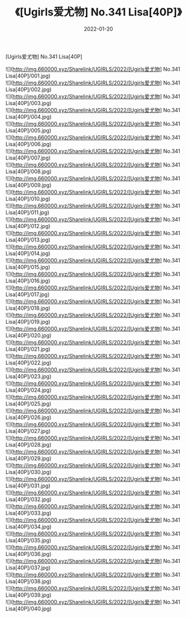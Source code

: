 ﻿---
layout: post
title:  《[Ugirls爱尤物] No.341 Lisa[40P]》
date:   2022-01-20
img: http://img.660000.xyz/Sharelink/UGIRLS/2022/[Ugirls爱尤物] No.341 Lisa[40P]/000.jpg
categories: [美女, 清纯, 唯美]
---

[Ugirls爱尤物] No.341 Lisa[40P]

  ![](http://img.660000.xyz/Sharelink/UGIRLS/2022/[Ugirls爱尤物] No.341 Lisa[40P]/001.jpg) <br> ![](http://img.660000.xyz/Sharelink/UGIRLS/2022/[Ugirls爱尤物] No.341 Lisa[40P]/002.jpg) <br> ![](http://img.660000.xyz/Sharelink/UGIRLS/2022/[Ugirls爱尤物] No.341 Lisa[40P]/003.jpg) <br> ![](http://img.660000.xyz/Sharelink/UGIRLS/2022/[Ugirls爱尤物] No.341 Lisa[40P]/004.jpg) <br> ![](http://img.660000.xyz/Sharelink/UGIRLS/2022/[Ugirls爱尤物] No.341 Lisa[40P]/005.jpg) <br> ![](http://img.660000.xyz/Sharelink/UGIRLS/2022/[Ugirls爱尤物] No.341 Lisa[40P]/006.jpg) <br> ![](http://img.660000.xyz/Sharelink/UGIRLS/2022/[Ugirls爱尤物] No.341 Lisa[40P]/007.jpg) <br> ![](http://img.660000.xyz/Sharelink/UGIRLS/2022/[Ugirls爱尤物] No.341 Lisa[40P]/008.jpg) <br> ![](http://img.660000.xyz/Sharelink/UGIRLS/2022/[Ugirls爱尤物] No.341 Lisa[40P]/009.jpg) <br> ![](http://img.660000.xyz/Sharelink/UGIRLS/2022/[Ugirls爱尤物] No.341 Lisa[40P]/010.jpg) <br> ![](http://img.660000.xyz/Sharelink/UGIRLS/2022/[Ugirls爱尤物] No.341 Lisa[40P]/011.jpg) <br> ![](http://img.660000.xyz/Sharelink/UGIRLS/2022/[Ugirls爱尤物] No.341 Lisa[40P]/012.jpg) <br> ![](http://img.660000.xyz/Sharelink/UGIRLS/2022/[Ugirls爱尤物] No.341 Lisa[40P]/013.jpg) <br> ![](http://img.660000.xyz/Sharelink/UGIRLS/2022/[Ugirls爱尤物] No.341 Lisa[40P]/014.jpg) <br> ![](http://img.660000.xyz/Sharelink/UGIRLS/2022/[Ugirls爱尤物] No.341 Lisa[40P]/015.jpg) <br> ![](http://img.660000.xyz/Sharelink/UGIRLS/2022/[Ugirls爱尤物] No.341 Lisa[40P]/016.jpg) <br> ![](http://img.660000.xyz/Sharelink/UGIRLS/2022/[Ugirls爱尤物] No.341 Lisa[40P]/017.jpg) <br> ![](http://img.660000.xyz/Sharelink/UGIRLS/2022/[Ugirls爱尤物] No.341 Lisa[40P]/018.jpg) <br> ![](http://img.660000.xyz/Sharelink/UGIRLS/2022/[Ugirls爱尤物] No.341 Lisa[40P]/019.jpg) <br> ![](http://img.660000.xyz/Sharelink/UGIRLS/2022/[Ugirls爱尤物] No.341 Lisa[40P]/020.jpg) <br> ![](http://img.660000.xyz/Sharelink/UGIRLS/2022/[Ugirls爱尤物] No.341 Lisa[40P]/021.jpg) <br> ![](http://img.660000.xyz/Sharelink/UGIRLS/2022/[Ugirls爱尤物] No.341 Lisa[40P]/022.jpg) <br> ![](http://img.660000.xyz/Sharelink/UGIRLS/2022/[Ugirls爱尤物] No.341 Lisa[40P]/023.jpg) <br> ![](http://img.660000.xyz/Sharelink/UGIRLS/2022/[Ugirls爱尤物] No.341 Lisa[40P]/024.jpg) <br> ![](http://img.660000.xyz/Sharelink/UGIRLS/2022/[Ugirls爱尤物] No.341 Lisa[40P]/025.jpg) <br> ![](http://img.660000.xyz/Sharelink/UGIRLS/2022/[Ugirls爱尤物] No.341 Lisa[40P]/026.jpg) <br> ![](http://img.660000.xyz/Sharelink/UGIRLS/2022/[Ugirls爱尤物] No.341 Lisa[40P]/027.jpg) <br> ![](http://img.660000.xyz/Sharelink/UGIRLS/2022/[Ugirls爱尤物] No.341 Lisa[40P]/028.jpg) <br> ![](http://img.660000.xyz/Sharelink/UGIRLS/2022/[Ugirls爱尤物] No.341 Lisa[40P]/029.jpg) <br> ![](http://img.660000.xyz/Sharelink/UGIRLS/2022/[Ugirls爱尤物] No.341 Lisa[40P]/030.jpg) <br> ![](http://img.660000.xyz/Sharelink/UGIRLS/2022/[Ugirls爱尤物] No.341 Lisa[40P]/031.jpg) <br> ![](http://img.660000.xyz/Sharelink/UGIRLS/2022/[Ugirls爱尤物] No.341 Lisa[40P]/032.jpg) <br> ![](http://img.660000.xyz/Sharelink/UGIRLS/2022/[Ugirls爱尤物] No.341 Lisa[40P]/033.jpg) <br> ![](http://img.660000.xyz/Sharelink/UGIRLS/2022/[Ugirls爱尤物] No.341 Lisa[40P]/034.jpg) <br> ![](http://img.660000.xyz/Sharelink/UGIRLS/2022/[Ugirls爱尤物] No.341 Lisa[40P]/035.jpg) <br> ![](http://img.660000.xyz/Sharelink/UGIRLS/2022/[Ugirls爱尤物] No.341 Lisa[40P]/036.jpg) <br> ![](http://img.660000.xyz/Sharelink/UGIRLS/2022/[Ugirls爱尤物] No.341 Lisa[40P]/037.jpg) <br> ![](http://img.660000.xyz/Sharelink/UGIRLS/2022/[Ugirls爱尤物] No.341 Lisa[40P]/038.jpg) <br> ![](http://img.660000.xyz/Sharelink/UGIRLS/2022/[Ugirls爱尤物] No.341 Lisa[40P]/039.jpg) <br> ![](http://img.660000.xyz/Sharelink/UGIRLS/2022/[Ugirls爱尤物] No.341 Lisa[40P]/040.jpg) <br>